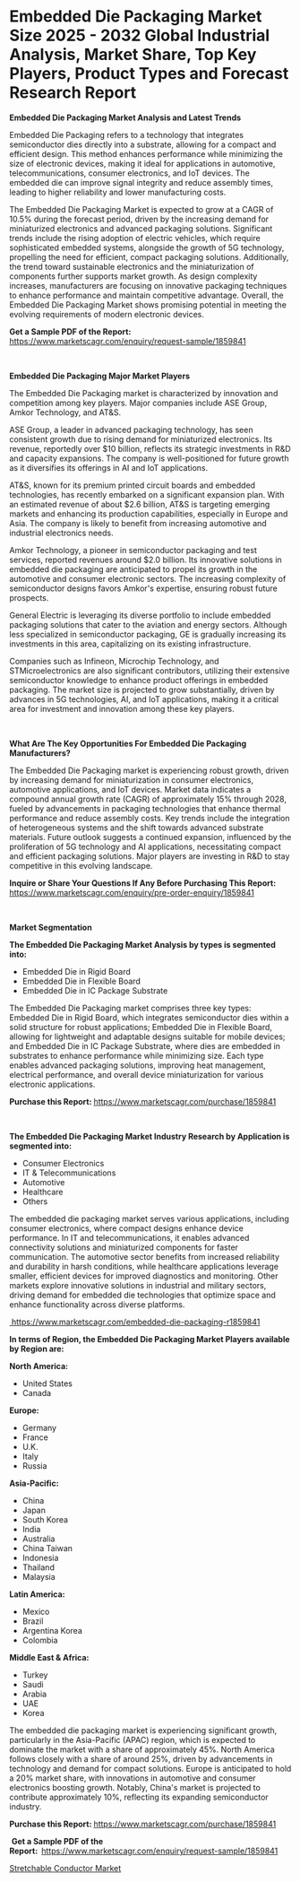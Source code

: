 <p><h1>Embedded Die Packaging Market Size 2025 - 2032 Global Industrial Analysis, Market Share, Top Key Players, Product Types and Forecast Research Report</h1></p><p><strong>Embedded Die Packaging Market Analysis and Latest Trends</strong></p>
<p><p>Embedded Die Packaging refers to a technology that integrates semiconductor dies directly into a substrate, allowing for a compact and efficient design. This method enhances performance while minimizing the size of electronic devices, making it ideal for applications in automotive, telecommunications, consumer electronics, and IoT devices. The embedded die can improve signal integrity and reduce assembly times, leading to higher reliability and lower manufacturing costs.</p><p>The Embedded Die Packaging Market is expected to grow at a CAGR of 10.5% during the forecast period, driven by the increasing demand for miniaturized electronics and advanced packaging solutions. Significant trends include the rising adoption of electric vehicles, which require sophisticated embedded systems, alongside the growth of 5G technology, propelling the need for efficient, compact packaging solutions. Additionally, the trend toward sustainable electronics and the miniaturization of components further supports market growth. As design complexity increases, manufacturers are focusing on innovative packaging techniques to enhance performance and maintain competitive advantage. Overall, the Embedded Die Packaging Market shows promising potential in meeting the evolving requirements of modern electronic devices.</p></p>
<p><strong>Get a Sample PDF of the Report:&nbsp;</strong> <a href="https://www.marketscagr.com/enquiry/request-sample/1859841?utm_campaign=3292&utm_medium=2&utm_source=Github&utm_content=ia&utm_term=06042025&utm_id=embedded-die-packaging">https://www.marketscagr.com/enquiry/request-sample/1859841</a></p>
<p>&nbsp;</p>
<p><strong>Embedded Die Packaging Major Market Players</strong></p>
<p><p>The Embedded Die Packaging market is characterized by innovation and competition among key players. Major companies include ASE Group, Amkor Technology, and AT&S. </p><p>ASE Group, a leader in advanced packaging technology, has seen consistent growth due to rising demand for miniaturized electronics. Its revenue, reportedly over $10 billion, reflects its strategic investments in R&D and capacity expansions. The company is well-positioned for future growth as it diversifies its offerings in AI and IoT applications.</p><p>AT&S, known for its premium printed circuit boards and embedded technologies, has recently embarked on a significant expansion plan. With an estimated revenue of about $2.6 billion, AT&S is targeting emerging markets and enhancing its production capabilities, especially in Europe and Asia. The company is likely to benefit from increasing automotive and industrial electronics needs.</p><p>Amkor Technology, a pioneer in semiconductor packaging and test services, reported revenues around $2.0 billion. Its innovative solutions in embedded die packaging are anticipated to propel its growth in the automotive and consumer electronic sectors. The increasing complexity of semiconductor designs favors Amkor's expertise, ensuring robust future prospects.</p><p>General Electric is leveraging its diverse portfolio to include embedded packaging solutions that cater to the aviation and energy sectors. Although less specialized in semiconductor packaging, GE is gradually increasing its investments in this area, capitalizing on its existing infrastructure.</p><p>Companies such as Infineon, Microchip Technology, and STMicroelectronics are also significant contributors, utilizing their extensive semiconductor knowledge to enhance product offerings in embedded packaging. The market size is projected to grow substantially, driven by advances in 5G technologies, AI, and IoT applications, making it a critical area for investment and innovation among these key players.</p></p>
<p>&nbsp;</p>
<p><strong>What Are The Key Opportunities For Embedded Die Packaging Manufacturers?</strong></p>
<p><p>The Embedded Die Packaging market is experiencing robust growth, driven by increasing demand for miniaturization in consumer electronics, automotive applications, and IoT devices. Market data indicates a compound annual growth rate (CAGR) of approximately 15% through 2028, fueled by advancements in packaging technologies that enhance thermal performance and reduce assembly costs. Key trends include the integration of heterogeneous systems and the shift towards advanced substrate materials. Future outlook suggests a continued expansion, influenced by the proliferation of 5G technology and AI applications, necessitating compact and efficient packaging solutions. Major players are investing in R&D to stay competitive in this evolving landscape.</p></p>
<p><strong>Inquire or Share Your Questions If Any Before Purchasing This Report:</strong> <a href="https://www.marketscagr.com/enquiry/pre-order-enquiry/1859841?utm_campaign=3292&utm_medium=2&utm_source=Github&utm_content=ia&utm_term=06042025&utm_id=embedded-die-packaging">https://www.marketscagr.com/enquiry/pre-order-enquiry/1859841</a></p>
<p>&nbsp;</p>
<p><strong>Market Segmentation</strong></p>
<p><strong>The Embedded Die Packaging Market Analysis by types is segmented into:</strong></p>
<p><ul><li>Embedded Die in Rigid Board</li><li>Embedded Die in Flexible Board</li><li>Embedded Die in IC Package Substrate</li></ul></p>
<p><p>The Embedded Die Packaging market comprises three key types: Embedded Die in Rigid Board, which integrates semiconductor dies within a solid structure for robust applications; Embedded Die in Flexible Board, allowing for lightweight and adaptable designs suitable for mobile devices; and Embedded Die in IC Package Substrate, where dies are embedded in substrates to enhance performance while minimizing size. Each type enables advanced packaging solutions, improving heat management, electrical performance, and overall device miniaturization for various electronic applications.</p></p>
<p><strong>Purchase this Report:&nbsp;</strong><a href="https://www.marketscagr.com/purchase/1859841?utm_campaign=3292&utm_medium=2&utm_source=Github&utm_content=ia&utm_term=06042025&utm_id=embedded-die-packaging">https://www.marketscagr.com/purchase/1859841</a></p>
<p>&nbsp;</p>
<p><strong>The Embedded Die Packaging Market Industry Research by Application is segmented into:</strong></p>
<p><ul><li>Consumer Electronics</li><li>IT & Telecommunications</li><li>Automotive</li><li>Healthcare</li><li>Others</li></ul></p>
<p><p>The embedded die packaging market serves various applications, including consumer electronics, where compact designs enhance device performance. In IT and telecommunications, it enables advanced connectivity solutions and miniaturized components for faster communication. The automotive sector benefits from increased reliability and durability in harsh conditions, while healthcare applications leverage smaller, efficient devices for improved diagnostics and monitoring. Other markets explore innovative solutions in industrial and military sectors, driving demand for embedded die technologies that optimize space and enhance functionality across diverse platforms.</p></p>
<p><a href="https://www.marketscagr.com/embedded-die-packaging-r1859841?utm_campaign=3292&utm_medium=2&utm_source=Github&utm_content=ia&utm_term=06042025&utm_id=embedded-die-packaging">&nbsp;https://www.marketscagr.com/embedded-die-packaging-r1859841</a></p>
<p><strong>In terms of Region, the Embedded Die Packaging Market Players available by Region are:</strong></p>
<p>
    <p> <strong> North America: </strong>
        <ul>
            <li>United States</li>
            <li>Canada</li>
        </ul>
        </p> 
    <p> <strong> Europe: </strong>
        <ul>
            <li>Germany</li>
            <li>France</li>
            <li>U.K.</li>
            <li>Italy</li>
            <li>Russia</li>
        </ul>
        </p> 
    <p> <strong> Asia-Pacific: </strong>
        <ul>
            <li>China</li>
            <li>Japan</li>
            <li>South Korea</li>
            <li>India</li>
            <li>Australia</li>
            <li>China Taiwan</li>
            <li>Indonesia</li>
            <li>Thailand</li>
            <li>Malaysia</li>
        </ul>
        </p> 
    <p> <strong> Latin America: </strong>
        <ul>
            <li>Mexico</li>
            <li>Brazil</li>
            <li>Argentina Korea</li>
            <li>Colombia</li>
        </ul>
        </p> 
    <p> <strong> Middle East & Africa: </strong>
        <ul>
            <li>Turkey</li>
            <li>Saudi</li>
            <li>Arabia</li>
            <li>UAE</li>
            <li>Korea</li>
        </ul>
    </p>
    </p>
<p><p>The embedded die packaging market is experiencing significant growth, particularly in the Asia-Pacific (APAC) region, which is expected to dominate the market with a share of approximately 45%. North America follows closely with a share of around 25%, driven by advancements in technology and demand for compact solutions. Europe is anticipated to hold a 20% market share, with innovations in automotive and consumer electronics boosting growth. Notably, China's market is projected to contribute approximately 10%, reflecting its expanding semiconductor industry.</p></p>
<p><strong>Purchase this Report: </strong><a href="https://www.marketscagr.com/purchase/1859841?utm_campaign=3292&utm_medium=2&utm_source=Github&utm_content=ia&utm_term=06042025&utm_id=embedded-die-packaging">https://www.marketscagr.com/purchase/1859841</a></p>
<p>&nbsp;<strong>Get a Sample PDF of the Report:&nbsp;&nbsp;</strong><a href="https://www.marketscagr.com/enquiry/request-sample/1859841?utm_campaign=3292&utm_medium=2&utm_source=Github&utm_content=ia&utm_term=06042025&utm_id=embedded-die-packaging">https://www.marketscagr.com/enquiry/request-sample/1859841</a></p>
<p><strong></strong></p>
<p><p><a href="https://github.com/stickkinkel/Market-Research-Report-List-1/blob/main/stretchable-conductor-market.md?utm_campaign=3292&utm_medium=2&utm_source=Github&utm_content=ia&utm_term=06042025&utm_id=embedded-die-packaging">Stretchable Conductor Market</a></p></p>